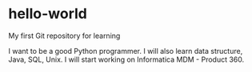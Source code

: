 # hello-world
My first Git repository for learning

I want to be a good Python programmer. I will also learn data structure, Java, SQL, Unix.
I will start working on Informatica MDM - Product 360.
